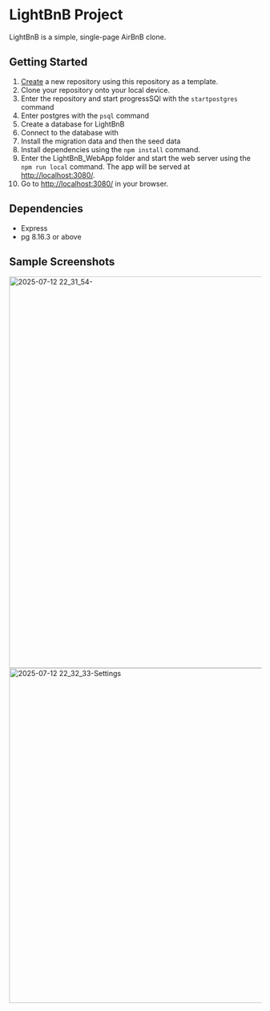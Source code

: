 # LightBnB Project

LightBnB is a simple, single-page AirBnB clone.

## Getting Started

1. [Create](https://docs.github.com/en/repositories/creating-and-managing-repositories/creating-a-repository-from-a-template) a new repository using this repository as a template.
2. Clone your repository onto your local device.
3. Enter the repository and start progressSQl with the `startpostgres` command
4. Enter postgres with the `psql` command
5. Create a database for LightBnB
6. Connect to the database with 
7. Install the migration data and then the seed data
8. Install dependencies using the `npm install` command.
9. Enter the LightBnB_WebApp folder and start the web server using the `npm run local` command. The app will be served at <http://localhost:3080/>.
4. Go to <http://localhost:3080/> in your browser.

## Dependencies

- Express
- pg 8.16.3 or above


## Sample Screenshots

<img width="1868" height="782" alt="2025-07-12 22_31_54-" src="https://github.com/user-attachments/assets/9eb7d2de-b69a-4159-9002-a115a16b37d8" />

<img width="1866" height="669" alt="2025-07-12 22_32_33-Settings" src="https://github.com/user-attachments/assets/71d1b9e7-84cf-4cbc-873a-64c17962ed7a" />

